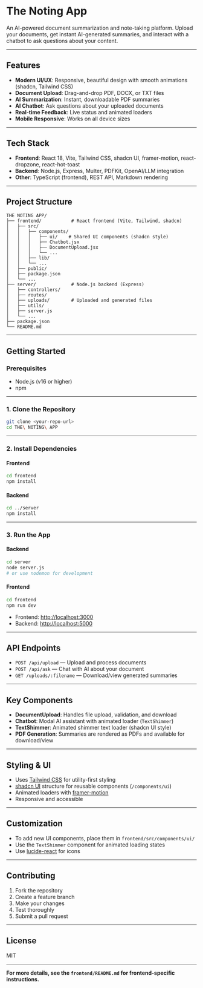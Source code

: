 # The Noting App

An AI-powered document summarization and note-taking platform. Upload your documents, get instant AI-generated summaries, and interact with a chatbot to ask questions about your content.

---

## Features

- **Modern UI/UX**: Responsive, beautiful design with smooth animations (shadcn, Tailwind CSS)
- **Document Upload**: Drag-and-drop PDF, DOCX, or TXT files
- **AI Summarization**: Instant, downloadable PDF summaries
- **AI Chatbot**: Ask questions about your uploaded documents
- **Real-time Feedback**: Live status and animated loaders
- **Mobile Responsive**: Works on all device sizes

---

## Tech Stack

- **Frontend**: React 18, Vite, Tailwind CSS, shadcn UI, framer-motion, react-dropzone, react-hot-toast
- **Backend**: Node.js, Express, Multer, PDFKit, OpenAI/LLM integration
- **Other**: TypeScript (frontend), REST API, Markdown rendering

---

## Project Structure

```
THE NOTING APP/
├── frontend/           # React frontend (Vite, Tailwind, shadcn)
│   ├── src/
│   │   ├── components/
│   │   │   ├── ui/    # Shared UI components (shadcn style)
│   │   │   ├── Chatbot.jsx
│   │   │   ├── DocumentUpload.jsx
│   │   │   └── ...
│   │   ├── lib/
│   │   └── ...
│   ├── public/
│   ├── package.json
│   └── ...
├── server/             # Node.js backend (Express)
│   ├── controllers/
│   ├── routes/
│   ├── uploads/        # Uploaded and generated files
│   ├── utils/
│   ├── server.js
│   └── ...
├── package.json
└── README.md
```

---

## Getting Started

### Prerequisites

- Node.js (v16 or higher)
- npm

---

### 1. Clone the Repository

```bash
git clone <your-repo-url>
cd THE\ NOTING\ APP
```

---

### 2. Install Dependencies

#### Frontend

```bash
cd frontend
npm install
```

#### Backend

```bash
cd ../server
npm install
```

---

### 3. Run the App

#### Backend

```bash
cd server
node server.js
# or use nodemon for development
```

#### Frontend

```bash
cd frontend
npm run dev
```

- Frontend: [http://localhost:3000](http://localhost:3000)
- Backend: [http://localhost:5000](http://localhost:5000)

---

## API Endpoints

- `POST /api/upload` — Upload and process documents
- `POST /api/ask` — Chat with AI about your document
- `GET /uploads/:filename` — Download/view generated summaries

---

## Key Components

- **DocumentUpload**: Handles file upload, validation, and download
- **Chatbot**: Modal AI assistant with animated loader (`TextShimmer`)
- **TextShimmer**: Animated shimmer text loader (shadcn UI style)
- **PDF Generation**: Summaries are rendered as PDFs and available for download/view

---

## Styling & UI

- Uses [Tailwind CSS](https://tailwindcss.com/) for utility-first styling
- [shadcn UI](https://ui.shadcn.com/) structure for reusable components (`/components/ui`)
- Animated loaders with [framer-motion](https://www.framer.com/motion/)
- Responsive and accessible

---

## Customization

- To add new UI components, place them in `frontend/src/components/ui/`
- Use the `TextShimmer` component for animated loading states
- Use [lucide-react](https://lucide.dev/) for icons

---

## Contributing

1. Fork the repository
2. Create a feature branch
3. Make your changes
4. Test thoroughly
5. Submit a pull request

---

## License

MIT

---

**For more details, see the `frontend/README.md` for frontend-specific instructions.** 